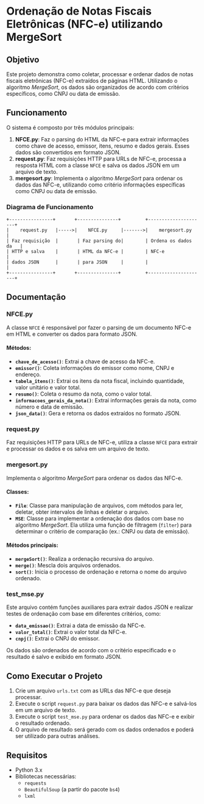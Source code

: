 # Ordenação de Notas Fiscais Eletrônicas (NFC-e) utilizando MergeSort

## Objetivo

Este projeto demonstra como coletar, processar e ordenar dados de notas fiscais eletrônicas (NFC-e) extraídos de páginas HTML. Utilizando o algoritmo *MergeSort*, os dados são organizados de acordo com critérios específicos, como CNPJ ou data de emissão.

## Funcionamento

O sistema é composto por três módulos principais:

1. **NFCE.py**: Faz o parsing do HTML da NFC-e para extrair informações como chave de acesso, emissor, itens, resumo e dados gerais. Esses dados são convertidos em formato JSON.
2. **request.py**: Faz requisições HTTP para URLs de NFC-e, processa a resposta HTML com a classe `NFCE` e salva os dados JSON em um arquivo de texto.
3. **mergesort.py**: Implementa o algoritmo *MergeSort* para ordenar os dados das NFC-e, utilizando como critério informações específicas como CNPJ ou data de emissão.

### Diagrama de Funcionamento

```plaintext
+----------------+       +---------------+         +---------------------+
|    request.py   |----->|    NFCE.py     |------->|    mergesort.py      |
| Faz requisição  |       | Faz parsing do|        | Ordena os dados da   |
| HTTP e salva    |       | HTML da NFC-e |        | NFC-e                |
| dados JSON      |       | para JSON     |        |                     |
+----------------+       +---------------+         +---------------------+
```

## Documentação

### **NFCE.py**

A classe `NFCE` é responsável por fazer o parsing de um documento NFC-e em HTML e converter os dados para formato JSON.

#### Métodos:

- **`chave_de_acesso()`**: Extrai a chave de acesso da NFC-e.
- **`emissor()`**: Coleta informações do emissor como nome, CNPJ e endereço.
- **`tabela_itens()`**: Extrai os itens da nota fiscal, incluindo quantidade, valor unitário e valor total.
- **`resumo()`**: Coleta o resumo da nota, como o valor total.
- **`informacoes_gerais_da_nota()`**: Extrai informações gerais da nota, como número e data de emissão.
- **`json_data()`**: Gera e retorna os dados extraídos no formato JSON.

### **request.py**

Faz requisições HTTP para URLs de NFC-e, utiliza a classe `NFCE` para extrair e processar os dados e os salva em um arquivo de texto.

### **mergesort.py**

Implementa o algoritmo *MergeSort* para ordenar os dados das NFC-e.

#### Classes:

- **`File`**: Classe para manipulação de arquivos, com métodos para ler, deletar, obter intervalos de linhas e deletar o arquivo.
- **`MSE`**: Classe para implementar a ordenação dos dados com base no algoritmo *MergeSort*. Ela utiliza uma função de filtragem (`filter`) para determinar o critério de comparação (ex.: CNPJ ou data de emissão).

#### Métodos principais:

- **`mergeSort()`**: Realiza a ordenação recursiva do arquivo.
- **`merge()`**: Mescla dois arquivos ordenados.
- **`sort()`**: Inicia o processo de ordenação e retorna o nome do arquivo ordenado.

### **test_mse.py**

Este arquivo contém funções auxiliares para extrair dados JSON e realizar testes de ordenação com base em diferentes critérios, como:

- **`data_emissao()`**: Extrai a data de emissão da NFC-e.
- **`valor_total()`**: Extrai o valor total da NFC-e.
- **`cnpj()`**: Extrai o CNPJ do emissor.

Os dados são ordenados de acordo com o critério especificado e o resultado é salvo e exibido em formato JSON.

## Como Executar o Projeto

1. Crie um arquivo `urls.txt` com as URLs das NFC-e que deseja processar.
2. Execute o script `request.py` para baixar os dados das NFC-e e salvá-los em um arquivo de texto.
3. Execute o script `test_mse.py` para ordenar os dados das NFC-e e exibir o resultado ordenado.
4. O arquivo de resultado será gerado com os dados ordenados e poderá ser utilizado para outras análises.

## Requisitos

- Python 3.x
- Bibliotecas necessárias:
  - `requests`
  - `BeautifulSoup` (a partir do pacote `bs4`)
  - `lxml`
